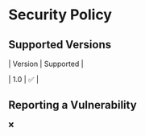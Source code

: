 # Security Policy

## Supported Versions



| Version | Supported          |

| 1.0  | :white_check_mark:    |

## Reporting a Vulnerability

:x:
